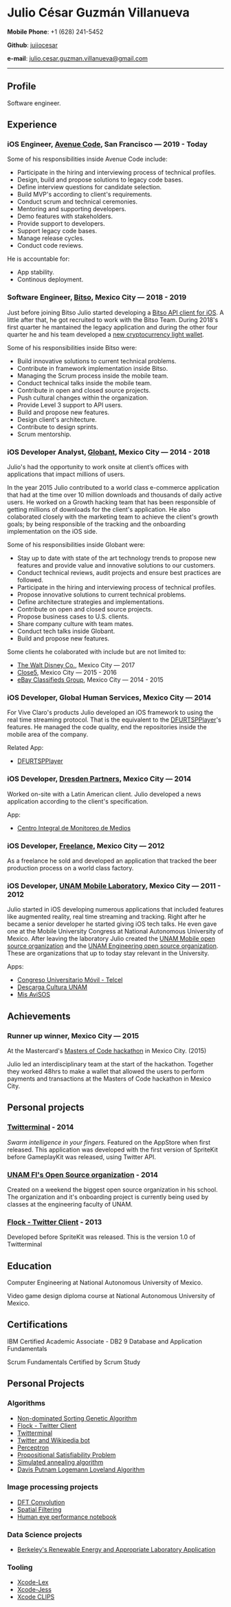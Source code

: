 # Julio César Guzmán Villanueva

**Mobile Phone**: +1 (628) 241-5452

**Github**: [juiiocesar](http://github.com/juiiocesar)

**e-mail**: julio.cesar.guzman.villanueva@gmail.com

****

## Profile
Software engineer.

## Experience

### iOS Engineer, [Avenue Code](https://www.avenuecode.com), San Francisco — 2019 - Today

Some of his responsibilities inside Avenue Code include:

- Participate in the hiring and interviewing process of technical profiles.
- Design, build and propose solutions to legacy code bases.
- Define interview questions for candidate selection.
- Build MVP's according to client's requirements.
- Conduct scrum and technical ceremonies.
- Mentoring and supporting developers.
- Demo features with stakeholders.
- Provide support to developers.
- Support legacy code bases.
- Manage release cycles.
- Conduct code reviews.

He is accountable for:
- App stability.
- Continous deployment.

### Software Engineer, [Bitso](https://www.bitso.com/), Mexico City — 2018 - 2019

Just before joining Bitso Julio started developing a [Bitso API client for iOS](https://github.com/JuIioCesar/Bitso). A little after that, he got recruited to work with the Bitso Team. During 2018's first quarter he mantained the legacy application and during the other four quarter he and his team developed a [new cryptocurrency light wallet](https://apps.apple.com/us/app/bitso/id1292836438). 

Some of his responsibilities inside Bitso were:

- Build innovative solutions to current technical problems.
- Contribute in framework implementation inside Bitso.
- Managing the Scrum process inside the mobile team.
- Conduct technical talks inside the mobile team.
- Contribute in open and closed source projects.
- Push cultural changes within the organization.
- Provide Level 3 support to API users.
- Build and propose new features.
- Design client's architecture.
- Contribute to design sprints. 
- Scrum mentorship.

### iOS Developer Analyst, [Globant](https://www.globant.com/), Mexico City — 2014 - 2018

Julio's had the opportunity to work onsite at client’s offices with applications that impact millions of users.

In the year 2015 Julio contributed to a world class e-commerce application that had at the time over 10 million downloads and thousands of daily active users. He worked on a Growth hacking team that has been responsible of getting millions of downloads for the client's application. He also colaborated closely with the marketing team to achieve the client's growth goals; by being responsible of the tracking and the onboarding implementation on the iOS side.  

Some of his responsibilities inside Globant were:

- Stay up to date with state of the art technology trends to propose new features and provide value and innovative solutions to our customers.
- Conduct technical reviews, audit projects and ensure best practices are followed.
- Participate in the hiring and interviewing process of technical profiles.
- Propose innovative solutions to current technical problems.
- Define architecture strategies and implementations.
- Contribute on open and closed source projects.
- Propose business cases to U.S. clients.
- Share company culture with team mates.
- Conduct tech talks inside Globant.
- Build and propose new features.

Some clients he colaborated with include but are not limited to:
- [The Walt Disney Co.](http://www.disney.com), Mexico City — 2017
- [Close5](https://itunes.apple.com/us/app/close5-buy-sell-stuff-locally/id910559026?mt=8), Mexico City — 2015 - 2016
- [eBay Classifieds Group](https://www.ebayclassifiedsgroup.com), Mexico City — 2014 - 2015 


### iOS Developer, Global Human Services, Mexico City — 2014

For Vive Claro's products Julio developed an iOS framework to using the real time streaming protocol. That is the equivalent to the [DFURTSPPlayer](https://github.com/durfu/DFURTSPPlayer)'s features. He managed the code quality, end the repositories inside the mobile area of the company.

Related App: 

- [DFURTSPPlayer](https://github.com/durfu/DFURTSPPlayer)

### iOS Developer, [Dresden Partners](http://www.dresdenpartners.com), Mexico City — 2014

Worked on-site with a Latin American client. Julio developed a news application according to the client's specification.

App: 

- [Centro Integral de Monitoreo de Medios](https://itunes.apple.com/us/app/cimm/id844331719?mt=8)

### iOS Developer, [Freelance](http://julio.work), Mexico City — 2012

As a freelance he sold and developed an application that tracked the beer production process on a world class factory.

### iOS Developer, [UNAM Mobile Laboratory](http://mobile.unam.mx), Mexico City — 2011 - 2012

Julio started in iOS developing numerous applications that included features like augmented reality, real time streaming and tracking. Right after he became a senior developer he started giving iOS tech talks. He even gave one at the Mobile University Congress at National Autonomous University of Mexico. After leaving the laboratory Julio created the [UNAM Mobile open source organization](https://github.com/UNAMMobile) and the [UNAM Engineering open source organization](https://github.com/unamfi). These are organizations that up to today stay relevant in the University.

Apps:

- [Congreso Universitario Móvil - Telcel](https://itunes.apple.com/ru/app/congreso-universitario-movil/id716260362?l=en&mt=8)
- [Descarga Cultura UNAM](https://itunes.apple.com/mx/app/descarga-cultura-unam/id950397556?mt=8)
- [Mis AviSOS](https://apps.unam.mx/mis-avisos-2/)

## Achievements
### Runner up winner, Mexico City — 2015

At the Mastercard's [Masters of Code hackathon](http://mastersofcode.com) in Mexico City. (2015)

Julio led an interdisciplinary team at the start of the hackathon. Together they worked 48hrs to make a wallet that allowed the users to perform payments and transactions at the Masters of Code hackathon in Mexico City. 

## Personal projects
### [Twitterminal](https://itunes.apple.com/us/app/twitterminal/id788443372?mt=8) - 2014

_Swarm intelligence in your fingers._ Featured on the AppStore when first released. This application was developed with the first version of SpriteKit before GameplayKit was released, using Twitter API.

### [UNAM FI's Open Source organization](https://github.com/unamfi) - 2014

Created on a weekend the biggest open source organization in his school. The organization and it's onboarding project is currently being used by classes at the engineering faculty of UNAM.

### [Flock - Twitter Client](https://itunes.apple.com/us/app/flock-twitter-client/id544536195?mt=8) - 2013

Developed before SpriteKit was released. This is the version 1.0 of Twitterminal

## Education
Computer Engineering at National Autonomous University of Mexico.

Video game design diploma course at National Autonomous University of Mexico.

## Certifications 

IBM Certified Academic Associate - DB2 9 Database and Application Fundamentals

Scrum Fundamentals Certified by Scrum Study

## Personal Projects

### Algorithms
- [Non-dominated Sorting Genetic Algorithm](https://github.com/unamfi/NSGA-II)
- [Flock - Twitter Client](https://itunes.apple.com/us/app/flock-twitter-client/id544536195?mt=8)
- [Twitterminal](https://itunes.apple.com/us/app/twitterminal/id788443372?mt=8)
- [Twitter and Wikipedia bot](https://github.com/unamfi/Twitter-and-Wikipedia-bot)
- [Perceptron](https://github.com/unamfi/Perceptron)
- [Propositional Satisfiability Problem](https://github.com/unamfi/SAT)
- [Simulated annealing algorithm](https://github.com/unamfi/SA)
- [Davis Putnam Logemann Loveland Algorithm](https://github.com/unamfi/DPLL)

### Image processing projects
- [DFT Convolution](https://github.com/unamfi/DFT-Convolution)
- [Spatial Filtering](https://github.com/unamfi/Spatial-Filtering)
- [Human eye performance notebook](https://github.com/unamfi/Human-eye-performance)

### Data Science projects
- [Berkeley's Renewable Energy and Appropriate Laboratory Application](https://github.com/JuIioCesar/Renewable-Energy-and-Appropriate-Laboratory)

### Tooling
- [Xcode-Lex](https://github.com/unamfi/Xcode-Lex)
- [Xcode-Jess](https://github.com/unamfi/Xcode-Jess)
- [Xcode CLIPS](https://github.com/unamfi/Xcode-CLIPS)

